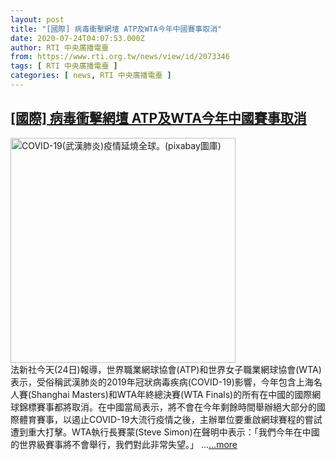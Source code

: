 ```yaml
---
layout: post
title: "[國際] 病毒衝擊網壇 ATP及WTA今年中國賽事取消"
date: 2020-07-24T04:07:53.000Z
author: RTI 中央廣播電臺
from: https://www.rti.org.tw/news/view/id/2073346
tags: [ RTI 中央廣播電臺 ]
categories: [ news, RTI 中央廣播電臺 ]
---
```

<!--1595563673000-->
[[國際] 病毒衝擊網壇 ATP及WTA今年中國賽事取消](https://www.rti.org.tw/news/view/id/2073346)
------

<div>
<img src="https://static.rti.org.tw/assets/thumbnails/2020/05/12/fd6665030736281608411fd798dac9ed.jpg" width="360" alt="COVID-19(武漢肺炎)疫情延燒全球。(pixabay圖庫)" title="COVID-19(武漢肺炎)疫情延燒全球。(pixabay圖庫)"><br>法新社今天(24日)報導，世界職業網球協會(ATP)和世界女子職業網球協會(WTA)表示，受俗稱武漢肺炎的2019年冠狀病毒疾病(COVID-19)影響，今年包含上海名人賽(Shanghai Masters)和WTA年終總決賽(WTA Finals)的所有在中國的國際網球錦標賽事都將取消。在中國當局表示，將不會在今年剩餘時間舉辦絕大部分的國際體育賽事，以遏止COVID-19大流行疫情之後，主辦單位要重啟網球賽程的嘗試遭到重大打擊。WTA執行長賽蒙(Steve Simon)在聲明中表示：「我們今年在中國的世界級賽事將不會舉行，我們對此非常失望。」&nbsp...<a target="_blank" href="https://www.rti.org.tw/news/view/id/2073346">...more</a>
</div>
